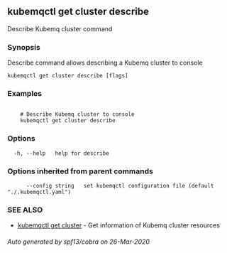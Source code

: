## kubemqctl get cluster describe

Describe Kubemq cluster command

### Synopsis

Describe command allows describing a Kubemq cluster to console

```
kubemqctl get cluster describe [flags]
```

### Examples

```

	# Describe Kubemq cluster to console
	kubemqctl get cluster describe

```

### Options

```
  -h, --help   help for describe
```

### Options inherited from parent commands

```
      --config string   set kubemqctl configuration file (default "./.kubemqctl.yaml")
```

### SEE ALSO

* [kubemqctl get cluster](kubemqctl_get_cluster.md)	 - Get information of Kubemq cluster resources

###### Auto generated by spf13/cobra on 26-Mar-2020
